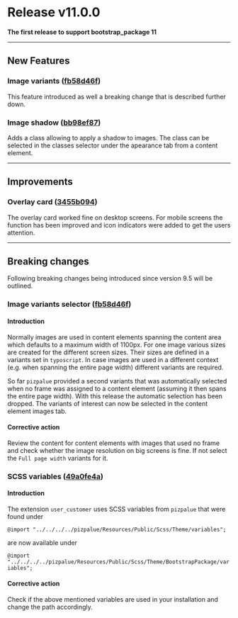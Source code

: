 # Release v11.0.0

**The first release to support bootstrap_package 11**

---

## New Features

### Image variants ([fb58d46f](https://github.com/buepro/typo3-pizpalue/commit/fb58d46f86d7e4d8c64d17f39245f05d41f856b5))

This feature introduced as well a breaking change that is described further down.

### Image shadow ([bb98ef87](https://github.com/buepro/typo3-pizpalue/commit/bb98ef879c73777748fdd077652985bc340eda29))

Adds a class allowing to apply a shadow to images. The class can be selected in the classes selector under the apearance tab from a content element.

---

## Improvements

### Overlay card ([3455b094](https://github.com/buepro/typo3-pizpalue/commit/3455b0945e060330550e7858100256add0c0726a))

The overlay card worked fine on desktop screens. For mobile screens the function has been improved and icon indicators were added to get the users attention.

---

## Breaking changes

Following breaking changes being introduced since version 9.5 will be outlined.

### Image variants selector ([fb58d46f](https://github.com/buepro/typo3-pizpalue/commit/fb58d46f86d7e4d8c64d17f39245f05d41f856b5))

#### Introduction

Normally images are used in content elements spanning the content area which defaults to a maximum width of 1100px. For one image various sizes are created for the different screen sizes. Their sizes are defined in a variants set in `typoscript`. In case images are used in a different context (e.g. when spanning the entire page width) different variants are required.

So far `pizpalue` provided a second variants that was automatically selected when no frame was assigned to a content element (assuming it then spans the entire page width). With this release the automatic selection has been dropped. The variants of interest can now be selected in the content element images tab.

#### Corrective action

Review the content for content elements with images that used no frame and check whether the image resolution on big screens is fine. If not select the `Full page width` variants for it.


### SCSS variables ([49a0fe4a](https://github.com/buepro/typo3-pizpalue/commit/49a0fe4a0f9fa701bc0e06d8b64835e893694c10))

#### Introduction

The extension `user_customer` uses SCSS variables from `pizpalue` that were found under

`@import "../../../../pizpalue/Resources/Public/Scss/Theme/variables";`

are now available under

`@import "../../../../pizpalue/Resources/Public/Scss/Theme/BootstrapPackage/variables";`

#### Corrective action

Check if the above mentioned variables are used in your installation and change the path accordingly.
